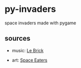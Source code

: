 # py-invaders
space invaders made with pygame





## sources

- music: <a href="https://icons8.com/music/author/el-kirpitch">Le Brick</a>

- art: <a href="https://cluly.itch.io/space-eaters">Space Eaters</a>

